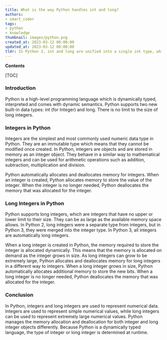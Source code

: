 ```yaml
---
title: What is the way Python handles int and long?
authors:
- smart_coder
tags:
- python
- knowledge
thumbnail: images/python.png
created_at: 2023-03-12 00:00:00
updated_at: 2023-03-12 00:00:00
tldr: In Python 3, int and long are unified into a single int type, which can handle arbitrarily large integers.
---
```


**Contents**

[TOC]

### Introduction
Python is a high-level programming language which is dynamically typed, interpreted and comes with dynamic semantics. Python supports two new built-in data types: int (for Integer) and long. There is no limit to the size of long integers.

### Integers in Python
Integers are the simplest and most commonly used numeric data type in Python. They are an immutable type which means that they cannot be modified once created. In Python, integers are objects and are stored in memory as an integer object. They behave in a similar way to mathematical integers and can be used for arithmetic operations such as addition, subtraction, multiplication and division.

Python automatically allocates and deallocates memory for integers. When an integer is created, Python allocates memory to store the value of the integer. When the integer is no longer needed, Python deallocates the memory that was allocated for the integer.

### Long Integers in Python
Python supports long integers, which are integers that have no upper or lower limit to their size. They can be as large as the available memory space allows. In Python 2, long integers were a separate type from integers, but in Python 3, they were merged into the integer type. In Python 3, all integers are automatically long integers.

When a long integer is created in Python, the memory required to store the integer is allocated dynamically. This means that the memory is allocated on demand as the integer grows in size. As long integers can grow to be extremely large, Python allocates and deallocates memory for long integers in a different way to integers. When a long integer grows in size, Python automatically allocates additional memory to store the new bits. When a long integer is no longer needed, Python deallocates the memory that was allocated for the integer.

### Conclusion
In Python, integers and long integers are used to represent numerical data. Integers are used to represent simple numerical values, while long integers can be used to represent extremely large numerical values. Python manages the memory allocation and deallocation for both integer and long integer objects differently. Because Python is a dynamically typed language, the type of integer or long integer is determined at runtime.
